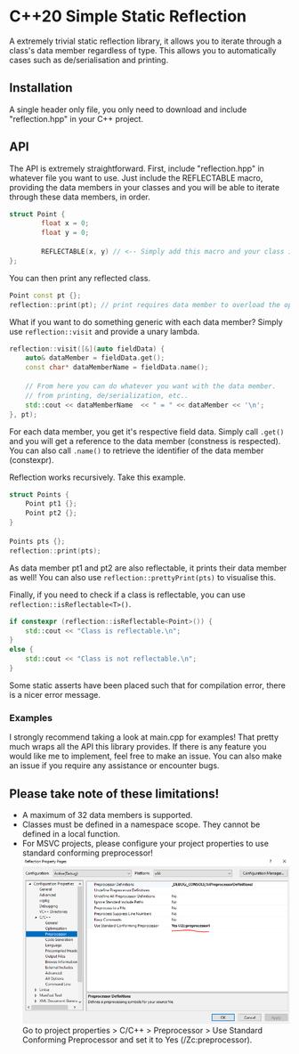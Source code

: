 
# C++20 Simple Static Reflection
A extremely trivial static reflection library, it allows you to iterate through a class's data member regardless of type. This allows you to automatically cases such as de/serialisation and printing.

## Installation
A single header only file, you only need to download and include "reflection.hpp" in your C++ project.

## API
The API is extremely straightforward. First, include "reflection.hpp" in whatever file you want to use. Just include the REFLECTABLE macro, providing the data members in your classes and you will be able to iterate through these data members, in order.
```cpp
struct Point {
	    float x = 0;
	    float y = 0;
	
		REFLECTABLE(x, y) // <-- Simply add this macro and your class is now reflectable
};
  ```  
You can then print any reflected class.
```cpp
Point const pt {};
reflection::print(pt); // print requires data member to overload the operator<<.
```
What if you want to do something generic with each data member? Simply use `reflection::visit` and provide a unary lambda.
```cpp
reflection::visit([&](auto fieldData) {	
	auto& dataMember = fieldData.get();
	const char* dataMemberName = fieldData.name();

	// From here you can do whatever you want with the data member.
	// from printing, de/serialization, etc..
	std::cout << dataMemberName  << " = " << dataMember << '\n';
}, pt);
```
For each data member, you get it's respective field data. Simply call `.get()` and you will get a reference to the data member (constness is respected). You can also call `.name()` to retrieve the identifier of the data member (constexpr). 

Reflection works recursively. Take this example.
```cpp
struct Points {
	Point pt1 {};
	Point pt2 {};
}

Points pts {};
reflection::print(pts);
```
As data member pt1 and pt2 are also reflectable, it prints their data member as well! You can also use `reflection::prettyPrint(pts)` to visualise this.

Finally, if you need to check if a class is reflectable, you can use `reflection::isReflectable<T>()`.
```cpp
if constexpr (reflection::isReflectable<Point>()) {
	std::cout << "Class is reflectable.\n";
}
else {
	std::cout << "Class is not reflectable.\n";
}
```
Some static asserts have been placed such that for compilation error, there is a nicer error message.
### Examples
I strongly recommend taking a look at main.cpp for examples! That pretty much wraps all the API this library provides. If there is any feature you would like me to implement, feel free to make an issue. You can also make an issue if you require any assistance or encounter bugs.

## Please take note of these limitations!
- A maximum of 32 data members is supported.
- Classes must be defined in a namespace scope. They cannot be defined in a local function.
- For MSVC projects, please configure your project properties to use standard conforming preprocessor!
![MSVC Standard Conforming Preprocessor](image/msvcpreprocessor.png)
Go to project properties > C/C++ > Preprocessor > Use Standard Conforming Preprocessor and set it to Yes (/Zc:preprocessor).